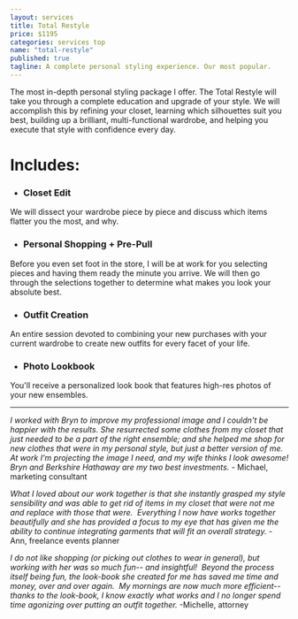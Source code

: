 ```yaml
---
layout: services
title: Total Restyle
price: $1195
categories: services top
name: "total-restyle"
published: true
tagline: A complete personal styling experience. Our most popular.
---
```


The most in-depth personal styling package I offer. The Total Restyle will take you through a complete education and upgrade of your style. We will accomplish this by refining your closet, learning which silhouettes suit you best, building up a brilliant, multi-functional wardrobe, and helping you execute that style with confidence every day.
 
# Includes:
 
- ### Closet Edit
We will dissect your wardrobe piece by piece and discuss which items flatter you the most, and why.
 
- ### Personal Shopping + Pre-Pull
Before you even set foot in the store, I will be at work for you selecting pieces and having them ready the minute you arrive. We will then go through the selections together to determine what makes you look your absolute best. 
 
- ### Outfit Creation
An entire session devoted to combining your new purchases with your current wardrobe to create new outfits for every facet of your life.
 
- ### Photo Lookbook
You'll receive a personalized look book that features high-res photos of your new ensembles.

***
 
*I worked with Bryn to improve my professional image and I couldn't be happier with the results. She resurrected some clothes from my closet that just needed to be a part of the right ensemble; and she helped me shop for new clothes that were in my personal style, but just a better version of me. At work I'm projecting the image I need, and my wife thinks I look awesome! Bryn and Berkshire Hathaway are my two best investments.* - Michael, marketing consultant

*What I loved about our work together is that she instantly grasped my style sensibility and was able to get rid of items in my closet that were not me and replace with those that were.  Everything I now have works together beautifully and she has provided a focus to my eye that has given me the ability to continue integrating garments that will fit an overall strategy.* -Ann, freelance events planner
 
*I do not like shopping (or picking out clothes to wear in general), but working with her was so much fun-- and insightful!  Beyond the process itself being fun, the look-book she created for me has saved me time and money, over and over again.  My mornings are now much more efficient-- thanks to the look-book, I know exactly what works and I no longer spend time agonizing over putting an outfit together.* -Michelle, attorney